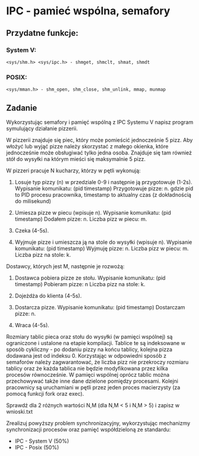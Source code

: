 # IPC - pamieć wspólna, semafory

## Przydatne funkcje:

### System V:

`<sys/shm.h> <sys/ipc.h> - shmget, shmclt, shmat, shmdt`

### POSIX:

`<sys/mman.h> - shm_open, shm_close, shm_unlink, mmap, munmap`

## Zadanie

Wykorzystując semafory i pamięć wspólną z IPC Systemu V napisz program symulujący działanie pizzerii.

W pizzerii znajduje się piec, który może pomieścić jednocześnie 5 pizz. Aby włożyć lub wyjąć pizze należy skorzystać z małego okienka, które jednocześnie może obsługiwać tylko jedna osoba. Znajduje się tam również stół do wysyłki na którym mieści się maksymalnie 5 pizz.

W pizzeri pracuje N kucharzy, którzy w pętli wykonują:

1. Losuje typ pizzy (n) w przedziale 0-9 i następnie ją przygotowuje (1-2s). 
Wypisanie komunikatu: (pid timestamp) Przygotowuje pizze: n.
gdzie pid to PID procesu pracownika, timestamp to aktualny czas (z dokładnością do milisekund)

2. Umiesza pizze w piecu (wpisuje n). 
 Wypisanie komunikatu: (pid timestamp) Dodałem pizze: n. Liczba pizz w piecu: m.

3. Czeka (4-5s).

4. Wyjmuje pizze i umieszcza ją na stole do wysyłki (wpisuje n). 
Wypisanie komunikatu: (pid timestamp) Wyjmuję pizze: n. Liczba pizz w piecu: m. Liczba pizz na stole: k.


Dostawcy, których jest M, następnie je rozwożą:

1. Dostawca pobiera pizze ze stołu. 
Wypisanie komunikatu: (pid timestamp) Pobieram pizze: n Liczba pizz na stole: k.

2. Dojeżdża do klienta (4-5s).

3. Dostarcza pizze. 
Wypisanie komunikatu: (pid timestamp) Dostarczam pizze: n.

4. Wraca (4-5s).

Rozmiary tablic pieca oraz stołu do wysyłki (w pamięci wspólnej) są ograniczone i ustalone na etapie kompilacji. Tablice te są indeksowane w sposób cykliczny - po dodaniu pizzy na końcu tablicy, kolejna pizza dodawana jest od indeksu 0. Korzystając w odpowiedni sposób z semaforów należy zagwarantować, że liczba pizz nie przekroczy rozmiaru tablicy oraz że każda tablica nie będzie modyfikowana przez kilka procesów równocześnie. W pamięci wspólnej oprócz tablic można przechowywać także inne dane dzielone pomiędzy procesami. Kolejni pracownicy są uruchamiani w pętli przez jeden proces macierzysty (za pomocą funkcji fork oraz exec).

Sprawdź dla 2 różnych wartości N,M (dla N,M < 5 i N,M > 5) i zapisz w wnioski.txt 

Zrealizuj powyższy problem synchronizacyjny, wykorzystując mechanizmy synchronizacji procesów oraz pamięć współdzieloną ze standardu:

- IPC - System V (50%)
- IPC - Posix (50%)
